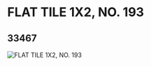 # FLAT TILE 1X2, NO. 193
## 33467
![FLAT TILE 1X2, NO. 193](https://lc-www-live-s.legocdn.com/media/bricks/5/2/6187300.jpg)